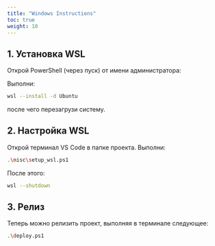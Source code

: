 ```yaml
---
title: "Windows Instructions"
toc: true
weight: 10
---
```


## 1. Установка WSL

Открой PowerShell (через пуск) от имени администратора:

Выполни:

```bash
wsl --install -d Ubuntu
```

после чего перезагрузи систему.

## 2. Настройка WSL

Открой терминал VS Code в папке проекта. Выполни:

```bash
.\misc\setup_wsl.ps1
```

После этого:

```bash
wsl --shutdown
```

## 3. Релиз

Теперь можно релизить проект, выполняя в терминале следующее:

```bash
.\deploy.ps1
```
